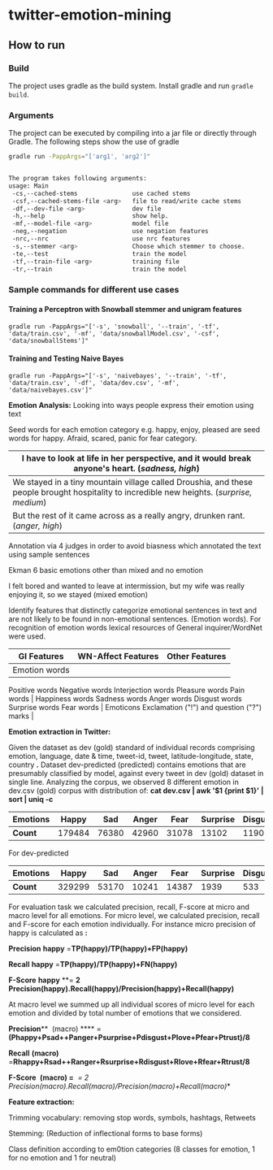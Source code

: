 # twitter-emotion-mining

## How to run
### Build
The project uses gradle as the build system. Install gradle and run ``gradle build``.

### Arguments
The project can be executed by compiling into a jar file or directly through Gradle. The following steps show the use of gradle
```bash
gradle run -PappArgs="['arg1', 'arg2']"


The program takes following arguments:
usage: Main
 -cs,--cached-stems               use cached stems
 -csf,--cached-stems-file <arg>   file to read/write cache stems
 -df,--dev-file <arg>             dev file
 -h,--help                        show help.
 -mf,--model-file <arg>           model file
 -neg,--negation                  use negation features
 -nrc,--nrc                       use nrc features
 -s,--stemmer <arg>               Choose which stemmer to choose.
 -te,--test                       train the model
 -tf,--train-file <arg>           training file
 -tr,--train                      train the model
```

### Sample commands for different use cases
#### Training a Perceptron with Snowball stemmer and unigram features
```
gradle run -PappArgs="['-s', 'snowball', '--train', '-tf', 'data/train.csv', '-mf', 'data/snowballModel.csv', '-csf', 'data/snowballStems']"
```

#### Training and Testing Naive Bayes
```
gradle run -PappArgs="['-s', 'naivebayes', '--train', '-tf', 'data/train.csv', '-df', 'data/dev.csv', '-mf', 'data/naivebayes.csv']"
```

**Emotion Analysis:** Looking into ways people express their emotion using text

Seed words for each emotion category e.g. happy, enjoy, pleased are seed words for happy. Afraid, scared, panic for fear category.

| I have to look at life in her perspective, and it would break anyone&#39;s heart.  (_sadness, high_) |
| --- |
| We stayed in a tiny mountain village called Droushia, and these people brought hospitality to incredible new heights. (_surprise, medium_) |
| But the rest of it came across as a really angry, drunken rant. (_anger, high_) |

Annotation via 4 judges in order to avoid biasness which annotated the text using sample sentences

Ekman 6 basic emotions other than mixed and no emotion

I felt bored and wanted to leave at intermission, but my wife was really enjoying it, so we stayed (mixed emotion)

Identify features that distinctly categorize emotional sentences in text and are not likely to be found in non-emotional sentences. (Emotion words). For recognition of emotion words lexical resources of General inquirer/WordNet were used.

| GI Features | WN-Affect Features | Other Features |
| --- | --- | --- |
| Emotion words
Positive words
Negative words
Interjection words
Pleasure words
Pain words | Happiness words
Sadness words
Anger words
Disgust words
Surprise words
Fear words | Emoticons
Exclamation (&quot;!&quot;) and
question (&quot;?&quot;) marks |

**Emotion extraction in Twitter:**

Given the dataset as dev (gold) standard of individual records comprising emotion, language, date &amp; time, tweet-id, tweet, latitude-longitude, state, country **.**
Dataset dev-predicted (predicted) contains emotions that are presumably classified by model, against every tweet in dev (gold) dataset in single line.
Analyzing the corpus, we observed 8 different emotion in dev.csv (gold) corpus with distribution of:
**cat dev.csv | awk &#39;$1 {print $1}&#39; | sort | uniq -c**

| **Emotions** | Happy | Sad | Anger | Fear | Surprise | Disgust | Trust | Love |
| --- | --- | --- | --- | --- | --- | --- | --- | --- |
| **Count** | 179484 | 76380 | 42960 | 31078 | 13102 | 1190 | 757 | 66128 |

For dev-predicted

| **Emotions** | Happy | Sad | Anger | Fear | Surprise | Disgust | Trust | Love |
| --- | --- | --- | --- | --- | --- | --- | --- | --- |
| **Count** | 329299 | 53170 | 10241 | 14387 | 1939 | 533 | 1050 | 460 |

For evaluation task we calculated precision, recall, F-score at micro and macro level for all emotions. For micro level, we calculated precision, recall and F-score for each emotion individually.
For instance micro precision of happy is calculated as **:**

**Precision**  **­happy** ­=**TP(happy)/TP(happy)+FP(happy)**

**Recall**  **­happy** ­=**TP(happy)/TP(happy)+FN(happy)**

**­F-Score**  **­happy**  **­= **2 Precision(happy).Recall(happy)/Precision(happy)+Recall(happy)**

At macro level we summed up all individual scores of micro level for each emotion and divided by total number of emotions that we considered.

**Precision**** ­ (macro) **** =**(Phappy+Psad++Panger+Psurprise+Pdisgust+Plove+Pfear+Ptrust)/8**

**Recall** **(macro)**  =**Rhappy+Rsad++Ranger+Rsurprise+Rdisgust+Rlove+Rfear+Rtrust/8**

**F-Score** **­ (macro) =**  **­ = 2* Precision(macro).Recall(macro)/Precision(macro)+Recall(macro)**

**Feature extraction:**

Trimming vocabulary: removing stop words, symbols, hashtags, Retweets

Stemming:  (Reduction of inflectional forms to base forms)

Class definition according to em0tion categories
 (8 classes for emotion, 1 for no emotion and 1 for neutral) 
